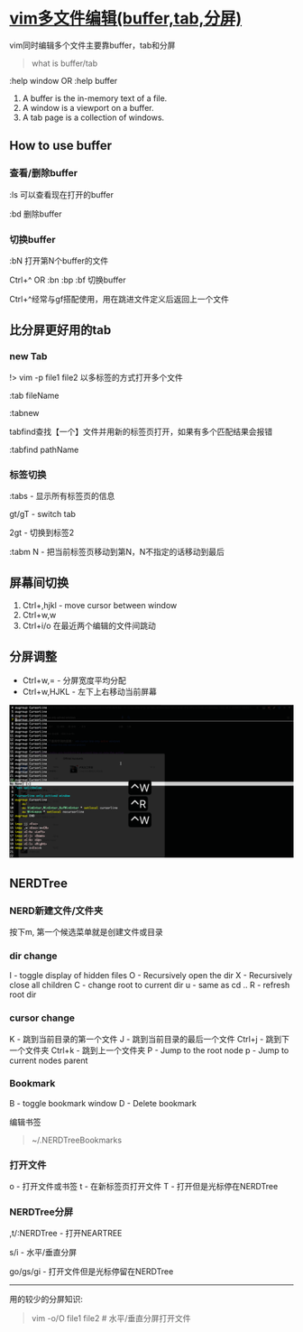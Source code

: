 # [vim多文件编辑(buffer,tab,分屏)](archive/vim/multi-files)

vim同时编辑多个文件主要靠buffer，tab和分屏

> what is buffer/tab

:help window OR :help buffer

1. A buffer is the in-memory text of a file.
2. A window is a viewport on a buffer.
3. A tab page is a collection of windows.

## How to use buffer

### 查看/删除buffer

:ls 可以查看现在打开的buffer

:bd 删除buffer

### 切换buffer

:bN 打开第N个buffer的文件

Ctrl+^ OR :bn :bp :bf 切换buffer

Ctrl+^经常与gf搭配使用，用在跳进文件定义后返回上一个文件

## 比分屏更好用的tab

### new Tab

!> vim -p file1 file2 以多标签的方式打开多个文件

:tab fileName

:tabnew 

tabfind查找【一个】文件并用新的标签页打开，如果有多个匹配结果会报错

:tabfind pathName

### 标签切换

:tabs - 显示所有标签页的信息

gt/gT - switch tab

2gt - 切换到标签2

:tabm N - 把当前标签页移动到第N，N不指定的话移动到最后

## 屏幕间切换

1. Ctrl+,hjkl - move cursor between window
2. Ctrl+w,w
3. Ctrl+i/o 在最近两个编辑的文件间跳动

## 分屏调整

- Ctrl+w,= - 分屏宽度平均分配
- Ctrl+w,HJKL - 左下上右移动当前屏幕

![multi-files](multi-files.gif "multi-files")

## NERDTree

### NERD新建文件/文件夹

按下m, 第一个候选菜单就是创建文件或目录

### dir change

I - toggle display of hidden files
O - Recursively open the dir
X - Recursively close all children
C - change root to current dir
u - same as cd ..
R - refresh root dir

### cursor change

K - 跳到当前目录的第一个文件
J - 跳到当前目录的最后一个文件
Ctrl+j - 跳到下一个文件夹
Ctrl+k - 跳到上一个文件夹
P - Jump to the root node
p - Jump to current nodes parent

### Bookmark

B - toggle bookmark window
D - Delete bookmark

<i class="fa fa-hashtag"></i>
编辑书签

> ~/.NERDTreeBookmarks

### 打开文件

o - 打开文件或书签
t - 在新标签页打开文件
T - 打开但是光标停在NERDTree

### NERDTree分屏

,t/:NERDTree - 打开NEARTREE

s/i - 水平/垂直分屏

go/gs/gi - 打开文件但是光标停留在NERDTree

---

用的较少的分屏知识:

> vim -o/O file1 file2 # 水平/垂直分屏打开文件
